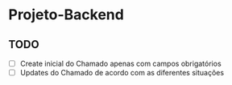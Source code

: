 # Projeto-Backend


## TODO
- [ ] Create inicial do Chamado apenas com campos obrigatórios
- [ ] Updates do Chamado de acordo com as diferentes situações
